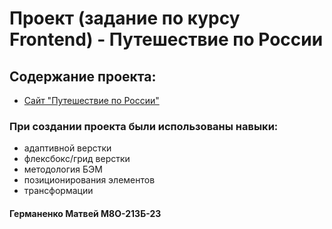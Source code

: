 # Проект (задание по курсу Frontend) - Путешествие по России

## Содержание проекта:
* [Сайт "Путешествие по России"](https://theneal24.github.io/Traveling-around-Russia/)

### При создании проекта были использованы навыки:
* адаптивной верстки
* флексбокс/грид верстки
* методология БЭМ
* позиционирования элементов
* трансформации

#### Германенко Матвей М8О-213Б-23
